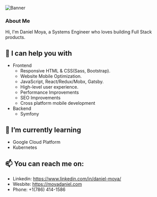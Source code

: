 ![Banner](https://github.com/moyadaniel/moyadaniel/blob/master/banner.png)

### About Me
Hi, I'm Daniel Moya, a Systems Engineer who loves building Full Stack products.

## 💬 I can help you with

- Frontend
  - Responsive HTML & CSS(Sass, Bootstrap).
  - Website Mobile Optimization.
  - JavaScript, React/Redux/Mobx, Gatsby.
  - High-level user experience.
  - Performance Improvements
  - SEO Improvements
  - Cross platform mobile development
- Backend 
  - Symfony
  

## 🌱 I’m currently learning
- Google Cloud Platform
- Kubernetes

## 📫 You can reach me on:
- Linkedin: https://www.linkedin.com/in/daniel-moya/
- Wesbite: https://moyadaniel.com
- Phone: +1(786) 414-1586
